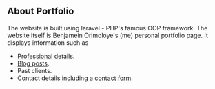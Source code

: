 ## About Portfolio

The website is built using laravel - PHP's famous OOP framework. The website itself is Benjamein Orimoloye's (me) personal portfolio page.
It displays information such as

- [Professional details](https://laravel.com/docs/routing).
- [Blog posts](https://laravel.com/docs/container).
- Past clients.
- Contact details including a [contact form](https://laravel.com/docs/eloquent).
